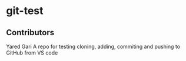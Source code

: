 # git-test

## Contributors
Yared Gari
A repo for testing cloning, adding, commiting and pushing to GitHub from VS code
